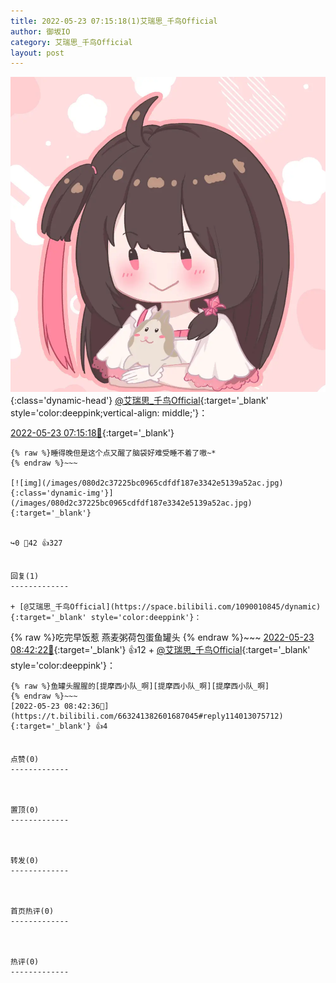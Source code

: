 ```yaml
---
title: 2022-05-23 07:15:18(1)艾瑞思_千鸟Official
author: 御坂IO
category: 艾瑞思_千鸟Official
layout: post
---
```


![img](/images/7e08840c56f251de28bdf766b647bd5fe9a5d50a.jpg){:class='dynamic-head'}
[@艾瑞思_千鸟Official](https://space.bilibili.com/1090010845/dynamic){:target='_blank' style='color:deeppink;vertical-align: middle;'}：

[2022-05-23 07:15:18🔗](https://t.bilibili.com/663241382601687045){:target='_blank'}

~~~
{% raw %}睡得晚但是这个点又醒了脑袋好难受睡不着了嗷~*
{% endraw %}~~~

[![img](/images/080d2c37225bc0965cdfdf187e3342e5139a52ac.jpg){:class='dynamic-img'}](/images/080d2c37225bc0965cdfdf187e3342e5139a52ac.jpg){:target='_blank'}


↪️0 💬42 👍327


回复(1)
-------------

+ [@艾瑞思_千鸟Official](https://space.bilibili.com/1090010845/dynamic){:target='_blank' style='color:deeppink'}：
~~~
{% raw %}吃完早饭惹 燕麦粥荷包蛋鱼罐头
{% endraw %}~~~
[2022-05-23 08:42:22🔗](https://t.bilibili.com/663241382601687045#reply114013070992){:target='_blank'} 👍12
    + [@艾瑞思_千鸟Official](https://space.bilibili.com/1090010845/dynamic){:target='_blank' style='color:deeppink'}：
~~~
{% raw %}鱼罐头腥腥的[提摩西小队_啊][提摩西小队_啊][提摩西小队_啊]
{% endraw %}~~~
[2022-05-23 08:42:36🔗](https://t.bilibili.com/663241382601687045#reply114013075712){:target='_blank'} 👍4


点赞(0)
-------------



置顶(0)
-------------



转发(0)
-------------



首页热评(0)
-------------



热评(0)
-------------



